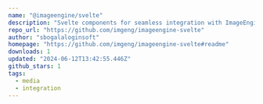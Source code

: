 ```yaml
---
name: "@imageengine/svelte"
description: "Svelte components for seamless integration with ImageEngine"
repo_url: "https://github.com/imgeng/imageengine-svelte"
author: "sbogalaloginsoft"
homepage: "https://github.com/imgeng/imageengine-svelte#readme"
downloads: 1
updated: "2024-06-12T13:42:55.446Z"
github_stars: 1
tags: 
  - media
  - integration
---
```

